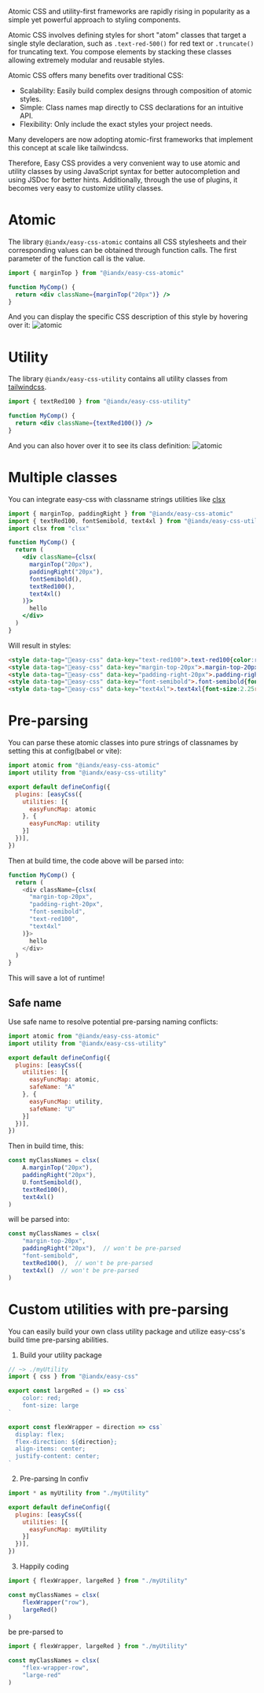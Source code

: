
Atomic CSS and utility-first frameworks are rapidly rising in popularity as a simple yet powerful approach to styling components.

Atomic CSS involves defining styles for short "atom" classes that target a single style declaration, such as `.text-red-500()` for red text or `.truncate()` for truncating text. You compose elements by stacking these classes  allowing extremely modular and reusable styles.

Atomic CSS offers many benefits over traditional CSS:

* Scalability: Easily build complex designs through composition of atomic styles.
* Simple: Class names map directly to CSS declarations for an intuitive API.
* Flexibility: Only include the exact styles your project needs.

Many developers are now adopting atomic-first frameworks that implement this concept at scale like tailwindcss.


Therefore, Easy CSS provides a very convenient way to use atomic and utility classes by using JavaScript syntax for better autocompletion and using JSDoc for better hints. Additionally, through the use of plugins, it becomes very easy to customize utility classes.

# Atomic
The library `@iandx/easy-css-atomic` contains all CSS stylesheets and their corresponding values can be obtained through function calls. The first parameter of the function call is the value.

```jsx
import { marginTop } from "@iandx/easy-css-atomic"

function MyComp() {
  return <div className={marginTop("20px")} />
}
```
And you can display the specific CSS description of this style by hovering over it:
![atomic](./imgs/atomic0.png)


# Utility
The library `@iandx/easy-css-utility` contains all utility classes from [tailwindcss](https://tailwindcss.com/).

```jsx
import { textRed100 } from "@iandx/easy-css-utility"

function MyComp() {
  return <div className={textRed100()} />
}
```
And you can also hover over it to see its class definition:
![atomic](./imgs/atomic1.png)

# Multiple classes
You can integrate easy-css with classname strings utilities like [clsx](https://github.com/lukeed/clsx)
```jsx
import { marginTop, paddingRight } from "@iandx/easy-css-atomic"
import { textRed100, fontSemibold, text4xl } from "@iandx/easy-css-utility"
import clsx from "clsx"

function MyComp() {
  return (
    <div className={clsx(
      marginTop("20px"),
      paddingRight("20px"),
      fontSemibold(),
      textRed100(),
      text4xl()
    )}>
      hello
    </div>
  )
}
```
Will result in styles:
```html
<style data-tag="🎨easy-css" data-key="text-red100">.text-red100{color:rgb(254 226 226);}</style>
<style data-tag="🎨easy-css" data-key="margin-top-20px">.margin-top-20px{margin-top:20px;}</style>
<style data-tag="🎨easy-css" data-key="padding-right-20px">.padding-right-20px{padding-right:20px;}</style>
<style data-tag="🎨easy-css" data-key="font-semibold">.font-semibold{font-weight:600;}</style>
<style data-tag="🎨easy-css" data-key="text4xl">.text4xl{font-size:2.25rem;line-height:2.5rem;}</style>
```

# Pre-parsing
You can parse these atomic classes into pure strings of classnames by setting this at config(babel or vite):

```js
import atomic from "@iandx/easy-css-atomic"
import utility from "@iandx/easy-css-utility"

export default defineConfig({
  plugins: [easyCss({
    utilities: [{
      easyFuncMap: atomic
    }, {
      easyFuncMap: utility
    }]
  })],
})
```
Then at build time, the code above will be parsed into:
```js
function MyComp() {
  return (
    <div className={clsx(
      "margin-top-20px", 
      "padding-right-20px", 
      "font-semibold", 
      "text-red100", 
      "text4xl"
    )}>
      hello
    </div>
  )
}
```
This will save a lot of runtime!

## Safe name
Use safe name to resolve potential pre-parsing naming conflicts:

```js
import atomic from "@iandx/easy-css-atomic"
import utility from "@iandx/easy-css-utility"

export default defineConfig({
  plugins: [easyCss({
    utilities: [{
      easyFuncMap: atomic,
      safeName: "A"
    }, {
      easyFuncMap: utility,
      safeName: "U"
    }]
  })],
})
```
Then in build time, this:
```js
const myClassNames = clsx(
    A.marginTop("20px"),
    paddingRight("20px"),
    U.fontSemibold(),
    textRed100(),
    text4xl()
)
```
will be parsed into:
```js
const myClassNames = clsx(
    "margin-top-20px",
    paddingRight("20px"),  // won't be pre-parsed
    "font-semibold",
    textRed100(),  // won't be pre-parsed
    text4xl()  // won't be pre-parsed
)
```
# Custom utilities with pre-parsing
You can easily build your own class utility package and utilize easy-css's build time pre-parsing abilities.

1. Build your utility package
```js
// ~> ./myUtility
import { css } from "@iandx/easy-css"

export const largeRed = () => css`
    color: red;
    font-size: large
`

export const flexWrapper = direction => css`
  display: flex;
  flex-direction: ${direction};
  align-items: center;
  justify-content: center;
`
```
2. Pre-parsing
In confiv
```js
import * as myUtility from "./myUtility"

export default defineConfig({
  plugins: [easyCss({
    utilities: [{
      easyFuncMap: myUtility
    }]
  })],
})
```
3. Happily coding
```js
import { flexWrapper, largeRed } from "./myUtility"

const myClassNames = clsx(
    flexWrapper("row"),
    largeRed()
)
```
be pre-parsed to
```js
import { flexWrapper, largeRed } from "./myUtility"

const myClassNames = clsx(
    "flex-wrapper-row",
    "large-red"
)
```
